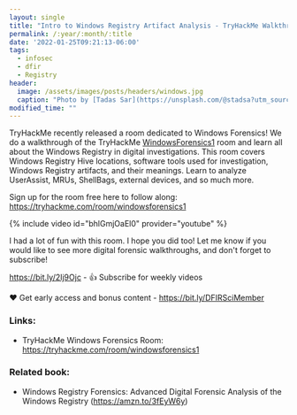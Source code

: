```yaml
---
layout: single
title: "Intro to Windows Registry Artifact Analysis - TryHackMe Walkthrough"
permalink: /:year/:month/:title
date: '2022-01-25T09:21:13-06:00'
tags:
  - infosec
  - dfir
  - Registry
header:
  image: /assets/images/posts/headers/windows.jpg
  caption: "Photo by [Tadas Sar](https://unsplash.com/@stadsa?utm_source=unsplash&utm_medium=referral&utm_content=creditCopyText) on [Unsplash](https://unsplash.com/s/photos/fast?utm_source=unsplash&utm_medium=referral&utm_content=creditCopyText)"
modified_time: ""
---
```


TryHackMe recently released a room dedicated to Windows Forensics! We do a walkthrough of the TryHackMe [WindowsForensics1](https://tryhackme.com/room/windowsforensics1) room and learn all about the Windows Registry in digital investigations. This room covers Windows Registry Hive locations, software tools used for investigation, Windows Registry artifacts, and their meanings. Learn to analyze UserAssist, MRUs, ShellBags, external devices, and so much more.

Sign up for the room free here to follow along: https://tryhackme.com/room/windowsforensics1

{% include video id="bhlGmjOaEl0" provider="youtube" %}

I had a lot of fun with this room. I hope you did too! Let me know if you would like to see more digital forensic walkthroughs, and don't forget to subscribe!

https://bit.ly/2Ij9Ojc - 👍 Subscribe for weekly videos

 ❤️ Get early access and bonus content - https://bit.ly/DFIRSciMember

### Links:
* TryHackMe Windows Forensics Room: https://tryhackme.com/room/windowsforensics1

### Related book:
* Windows Registry Forensics: Advanced Digital Forensic Analysis of the Windows Registry (https://amzn.to/3fEyW6y)